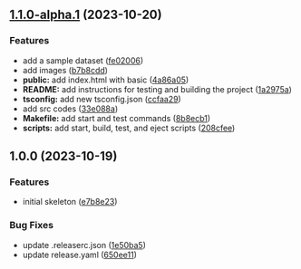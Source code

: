 ## [1.1.0-alpha.1](https://github.com/entelecheia/sustaina-graph/compare/v1.0.0...v1.1.0-alpha.1) (2023-10-20)


### Features

* add a sample dataset ([fe02006](https://github.com/entelecheia/sustaina-graph/commit/fe02006a82a98a5b8dd1b0103c89712c85bf4385))
* add images ([b7b8cdd](https://github.com/entelecheia/sustaina-graph/commit/b7b8cdd130aa8f6f797be2e81f54022e0c2e45ca))
* **public:** add index.html with basic ([4a86a05](https://github.com/entelecheia/sustaina-graph/commit/4a86a05e6a7ae1a80b7c3121c2652f3324e4285a))
* **README:** add instructions for testing and building the project ([1a2975a](https://github.com/entelecheia/sustaina-graph/commit/1a2975a3897906756e18f7d864b9c5b44249f67c))
* **tsconfig:** add new tsconfig.json ([ccfaa29](https://github.com/entelecheia/sustaina-graph/commit/ccfaa29c402129a2e84ecf249c3cd7c5de54349d))
* add src codes ([33e088a](https://github.com/entelecheia/sustaina-graph/commit/33e088a30117826d6e684bb5f9495c4e0714353c))
* **Makefile:** add start and test commands ([8b8ecb1](https://github.com/entelecheia/sustaina-graph/commit/8b8ecb1ef4e012db3814a157861687c626e45660))
* **scripts:** add start, build, test, and eject scripts ([208cfee](https://github.com/entelecheia/sustaina-graph/commit/208cfee1285c6b202ff189d83c8d44661322d496))

## 1.0.0 (2023-10-19)


### Features

* initial skeleton ([e7b8e23](https://github.com/entelecheia/sustaina-graph/commit/e7b8e23ca5d58e8076db4774ad5e3cd9ec07095d))


### Bug Fixes

* update .releaserc.json ([1e50ba5](https://github.com/entelecheia/sustaina-graph/commit/1e50ba5cd8dd7b91e1e6cca11e1dc47adfd8669b))
* update release.yaml ([650ee11](https://github.com/entelecheia/sustaina-graph/commit/650ee11b27c4097a7fc0b87994c6582fc4cd8ae1))
